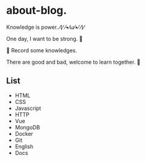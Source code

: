 # about-blog.

Knowledge is power. ⁄(⁄ ⁄•⁄ω⁄•⁄ ⁄)⁄

One day, I want to be strong. 💪

📙 Record some knowledges.

There are good and bad, welcome to learn together. 👏

## List

- HTML
- CSS
- Javascript
- HTTP
- Vue
- MongoDB
- Docker
- Git
- English
- Docs
